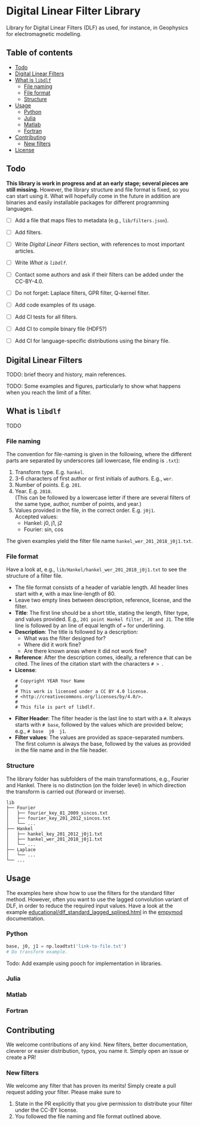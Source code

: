 # Digital Linear Filter Library

Library for Digital Linear Filters (DLF) as used, for instance, in Geophysics
for electromagnetic modelling.


## Table of contents

- [Todo](#todo)
- [Digital Linear Filters](#digital-linear-filters)
- [What is `libdlf`](#what-is-libdlf)
  - [File naming](#file-naming)
  - [File format](#file-format)
  - [Structure](#structure)
- [Usage](#usage)
  - [Python](#python)
  - [Julia](#julia)
  - [Matlab](#matlab)
  - [Fortran](#fortran)
- [Contributing](#contributing)
  - [New filters](#new-filters)
- [License](#license)


## Todo

**This library is work in progress and at an early stage; several pieces are
still missing.** However, the library structure and file format is fixed, so
you can start using it. What will hopefully come in the future in addition are
binaries and easily installable packages for different programming languages.

- [ ] Add a file that maps files to metadata (e.g., `lib/filters.json`).
- [ ] Add filters.
- [ ] Write *Digital Linear Filters* section, with references to most important
      articles.
- [ ] Write *What is `libdlf`*.
- [ ] Contact some authors and ask if their filters can be added under the
      CC-BY-4.0.
- [ ] Do not forget: Laplace filters, GPR filter, Q-kernel filter.
- [ ] Add code examples of its usage.
- [ ] Add CI tests for all filters.
- [ ] Add CI to compile binary file (HDF5?)
- [ ] Add CI for language-specific distributions using the binary file.


## Digital Linear Filters

TODO: brief theory and history, main references.

TODO: Some examples and figures, particularly to show what happens when you
reach the limit of a filter.


## What is `libdlf`

TODO


### File naming

The convention for file-naming is given in the following, where the different
parts are separated by underscores (all lowercase, file ending is `.txt`):

1. Transform type. E.g. `hankel`.
2. 3-6 characters of first author or first initials of authors. E.g., `wer`.
3. Number of points. E.g. `201`.
4. Year. E.g. `2018`.  
   (This can be followed by a lowercase letter if there are several filters of
   the same type, author, number of points, and year.)
5. Values provided in the file, in the correct order. E.g. `j0j1`.  
   Accepted values:
   - Hankel: j0, j1, j2
   - Fourier: sin, cos

The given examples yield the filter file name `hankel_wer_201_2018_j0j1.txt`.

### File format

Have a look at, e.g., `lib/Hankel/hankel_wer_201_2018_j0j1.txt` to see the
structure of a filter file.

- The file format consists of a header of variable length. All header lines
  start with `#`, with a max line-length of 80.
- Leave two empty lines between description, reference, license, and the
  filter.
- **Title**: The first line should be a short title, stating the length, filter
  type, and values provided. E.g., `201 point Hankel filter, J0 and J1`. The
  title line is followed by an line of equal length of `=` for underlining.
- **Description**: The title is followed by a description:
  - What was the filter designed for?
  - Where did it work fine?
  - Are there known areas where it did not work fine?
- **Reference**: After the description comes, ideally, a reference that can be
  cited. The lines of the citation start with the characters `# > `.
- **License**:
  ```
  # Copyright YEAR Your Name
  #
  # This work is licensed under a CC BY 4.0 license.
  # <http://creativecommons.org/licenses/by/4.0/>.
  #
  # This file is part of libdlf.
  ```
- **Filter Header**: The filter header is the last line to start with a `#`.
  It always starts with `# base`, followed by the values which are provided
  below; e.g., `# base  j0  j1`.
- **Filter values**: The values are provided as space-separated numbers. The
  first column is always the base, followed by the values as provided in the
  file name and in the file header.


### Structure

The library folder has subfolders of the main transformations, e.g., Fourier
and Hankel. There is no distinction (on the folder level) in which direction
the transform is carried out (forward or inverse).

```
lib
├── Fourier
│   ├── fourier_key_81_2009_sincos.txt
│   ├── fourier_key_201_2012_sincos.txt
│   └── ...
├── Hankel
│   ├── hankel_key_201_2012_j0j1.txt
│   ├── hankel_wer_201_2018_j0j1.txt
│   └── ...
├── Laplace
│   └── ...
└── ...
```


## Usage

The examples here show how to use the filters for the standard filter method.
However, often you want to use the lagged convolution variant of DLF, in order
to reduce the required input values. Have a look at the example
[educational/dlf_standard_lagged_splined.html](https://empymod.emsig.xyz/en/stable/gallery/educational/dlf_standard_lagged_splined.html)
in the [empymod](https://empymod.emsig.xyz) documentation.


### Python

```python
base, j0, j1 = np.loadtxt('link-to-file.txt')
# Do transform example.
```

Todo: Add example using pooch for implementation in libraries.


### Julia


### Matlab


### Fortran


## Contributing

We welcome contributions of any kind. New filters, better documentation,
cleverer or easier distribution, typos, you name it. Simply open an issue or
create a PR!


### New filters

We welcome any filter that has proven its merits! Simply create a pull request
adding your filter. Please make sure to

1. State in the PR explicitly that you give permission to distribute your
   filter under the CC-BY license.
2. You followed the file naming and file format outlined above.
